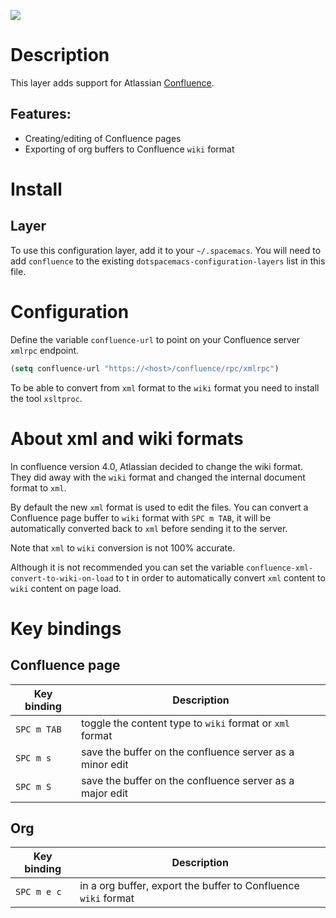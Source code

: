 ![](img/confluence.png)

Description
===========

This layer adds support for Atlassian
[Confluence](https://www.atlassian.com/software/confluence).

Features:
---------

-   Creating/editing of Confluence pages
-   Exporting of org buffers to Confluence `wiki` format

Install
=======

Layer
-----

To use this configuration layer, add it to your `~/.spacemacs`. You will
need to add `confluence` to the existing
`dotspacemacs-configuration-layers` list in this file.

Configuration
=============

Define the variable `confluence-url` to point on your Confluence server
`xmlrpc` endpoint.

``` commonlisp
(setq confluence-url "https://<host>/confluence/rpc/xmlrpc")
```

To be able to convert from `xml` format to the `wiki` format you need to
install the tool `xsltproc`.

About xml and wiki formats
==========================

In confluence version 4.0, Atlassian decided to change the wiki format.
They did away with the `wiki` format and changed the internal document
format to `xml`.

By default the new `xml` format is used to edit the files. You can
convert a Confluence page buffer to `wiki` format with `SPC m TAB`, it
will be automatically converted back to `xml` before sending it to the
server.

Note that `xml` to `wiki` conversion is not 100% accurate.

Although it is not recommended you can set the variable
`confluence-xml-convert-to-wiki-on-load` to t in order to automatically
convert `xml` content to `wiki` content on page load.

Key bindings
============

Confluence page
---------------

| Key binding | Description                                              |
|-------------|----------------------------------------------------------|
| `SPC m TAB` | toggle the content type to `wiki` format or `xml` format |
| `SPC m s`   | save the buffer on the confluence server as a minor edit |
| `SPC m S`   | save the buffer on the confluence server as a major edit |

Org
---

| Key binding | Description                                                    |
|-------------|----------------------------------------------------------------|
| `SPC m e c` | in a org buffer, export the buffer to Confluence `wiki` format |
